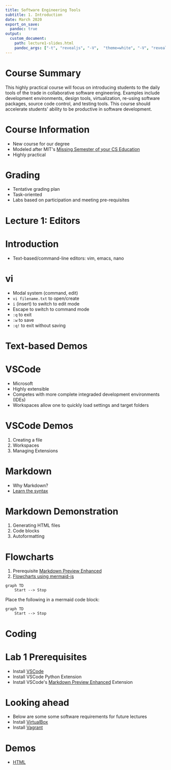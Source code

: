 ```yaml
---
title: Software Engineering Tools
subtitle: 1. Introduction
date: March 2020
export_on_save:
  pandoc: true
output:
  custom_document:
    path: lecture1-slides.html
    pandoc_args: ["-t", "revealjs", "-V",  "theme=white", "-V", "revealjs-url=../../../presentation/reveal.js-4.1.js", "--slide-level=2", "--standalone"]
---
```


<style>
.container{
    display: flex;
}
.col{
    flex: 1;
}
</style>

# Course Summary

This highly practical course will focus on introducing students to the daily tools of the trade in collaborative software engineering.  Examples include development environments, design tools, virtualization, re-using software packages, source code control, and testing tools.  This course should accelerate students' ability to be productive in software development.

# Course Information

* New course for our degree
* Modeled after MIT's [Missing Semester of your CS Education](https://missing.csail.mit.edu/)
* Highly practical

# Grading 

* Tentative grading plan
* Task-oriented
* Labs based on participation and meeting pre-requisites

# Lecture 1: Editors

# Introduction

* Text-based/command-line editors: vim, emacs, nano

# vi 

* Modal system (command, edit)
* `vi filename.txt` to open/create
* `i` (insert) to switch to edit mode
* Escape to switch to command mode
* `:q` to exit
* `:w` to save
* `:q!` to exit without saving

# Text-based Demos

# VSCode

* Microsoft
* Highly extensible
* Competes with more complete integraded development environments (IDEs)
* Workspaces allow one to quickly load settings and target folders

# VSCode Demos

1. Creating a file
2. Workspaces
3. Managing Extensions

# Markdown

* Why Markdown?
* [Learn the syntax](https://commonmark.org/help/)

# Markdown Demonstration

1. Generating HTML files
2. Code blocks
3. Autoformatting

# Flowcharts

1. Prerequisite [Markdown Preview Enhanced](https://marketplace.visualstudio.com/items?itemName=shd101wyy.markdown-preview-enhanced)
2. [Flowcharts using mermaid-js](https://mermaid-js.github.io/mermaid/#/flowchart)

```mermaid
graph TD
    Start --> Stop
```

Place the following in a mermaid code block:
```
graph TD
    Start --> Stop
```

# Coding

# Lab 1 Prerequisites

* Install [VSCode](https://code.visualstudio.com/)
* Install VSCode Python Extension
* Install VSCode's [Markdown Preview Enhanced](https://marketplace.visualstudio.com/items?itemName=shd101wyy.markdown-preview-enhanced) Extension

# Looking ahead

* Below are some some software requirements for future lectures
* Install [VirtualBox](https://www.virtualbox.org/)
* Install [Vagrant](https://www.vagrantup.com/)

# Demos

* [HTML](./html.md)